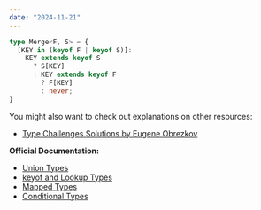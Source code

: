 ```yaml
---
date: "2024-11-21"
---
```

```ts
type Merge<F, S> = {
  [KEY in (keyof F | keyof S)]: 
    KEY extends keyof S 
      ? S[KEY]
      : KEY extends keyof F 
        ? F[KEY]
        : never;
}
```

You might also want to check out explanations on other resources:
- [Type Challenges Solutions by Eugene Obrezkov](https://github.com/ghaiklor/type-challenges-solutions/blob/main/en/medium-merge.md)

**Official Documentation:**
- [Union Types](https://www.typescriptlang.org/docs/handbook/2/everyday-types.html#union-types)
- [keyof and Lookup Types](https://www.typescriptlang.org/docs/handbook/release-notes/typescript-2-1.html#keyof-and-lookup-types)
- [Mapped Types](https://www.typescriptlang.org/docs/handbook/2/mapped-types.html)
- [Conditional Types](https://www.typescriptlang.org/docs/handbook/2/conditional-types.html)
